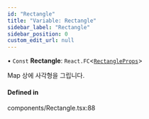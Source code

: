 ```yaml
---
id: "Rectangle"
title: "Variable: Rectangle"
sidebar_label: "Rectangle"
sidebar_position: 0
custom_edit_url: null
---
```


• `Const` **Rectangle**: `React.FC`<[`RectangleProps`](../interfaces/RectangleProps.md)\>

Map 상에 사각형을 그립니다.

#### Defined in

components/Rectangle.tsx:88

